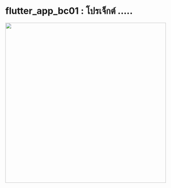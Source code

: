 # flutter_app_bc01 : โปรเจ็กต์ .....

<img src="https://user-images.githubusercontent.com/89522985/136766534-814c244b-d65f-4c2a-8125-786271bb68f0.png" height="500" >

